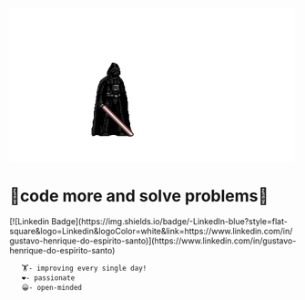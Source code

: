 ![effect](starwars.gif)
<div>
  <h1>👾code more and solve problems👾</h1>
    </div>
[![Linkedin Badge](https://img.shields.io/badge/-LinkedIn-blue?style=flat-square&logo=Linkedin&logoColor=white&link=https://www.linkedin.com/in/gustavo-henrique-do-espirito-santo)](https://www.linkedin.com/in/gustavo-henrique-do-espirito-santo)
    
    
```bash
   🏋️- improving every single day!
   ❤️- passionate
   😀- open-minded
 
